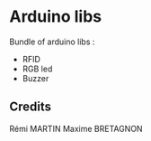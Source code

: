 # Arduino libs
Bundle of arduino libs :
- RFID
- RGB led
- Buzzer

## Credits
Rémi MARTIN
Maxime BRETAGNON
